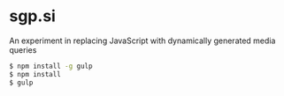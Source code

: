 sgp.si
======

An experiment in replacing JavaScript with dynamically generated media queries

```bash
$ npm install -g gulp
$ npm install
$ gulp
```
